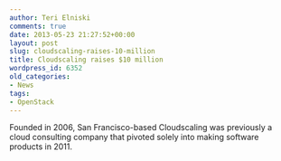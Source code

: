 ```yaml
---
author: Teri Elniski
comments: true
date: 2013-05-23 21:27:52+00:00
layout: post
slug: cloudscaling-raises-10-million
title: Cloudscaling raises $10 million
wordpress_id: 6352
old_categories:
- News
tags:
- OpenStack
---
```


Founded in 2006, San Francisco-based Cloudscaling was previously a cloud consulting company that pivoted solely into making software products in 2011.
